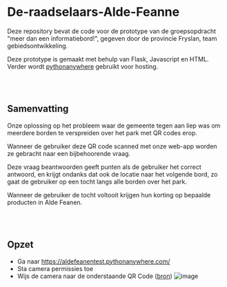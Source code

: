 # De-raadselaars-Alde-Feanne
Deze repository bevat de code voor de prototype van de groepsopdracht "meer dan een informatiebord!", gegeven door de provincie Fryslan, team gebiedsontwikkeling.

Deze prototype is gemaakt met behulp van Flask, Javascript en HTML. Verder wordt [pythonanywhere](https://www.pythonanywhere.com/) gebruikt voor hosting.

<br>
<br>

## Samenvatting
Onze oplossing op het probleem waar de gemeente tegen aan liep was om meerdere borden te verspreiden over het park met QR codes erop. 

Wanneer de gebruiker deze QR code scanned met onze web-app worden ze gebracht naar een bijbehoorende vraag.

Deze vraag beantwoorden geeft punten als de gebruiker het correct antwoord, en krijgt ondanks dat ook de locatie naar het volgende bord, zo gaat de gebruiker op een tocht langs alle borden over het park.

Wanneer de gebruiker de tocht voltooit krijgen hun korting op bepaalde producten in Alde Feanen.

<br>
<br>

## Opzet
- Ga naar https://aldefeanentest.pythonanywhere.com/
- Sta camera permissies toe
- Wijs de camera naar de onderstaande QR Code ([bron](https://aldefeanentest.pythonanywhere.com/VRAAG1META))
![image](https://github.com/user-attachments/assets/1e55d34e-e032-499f-a01f-68c40ddea9e4)

